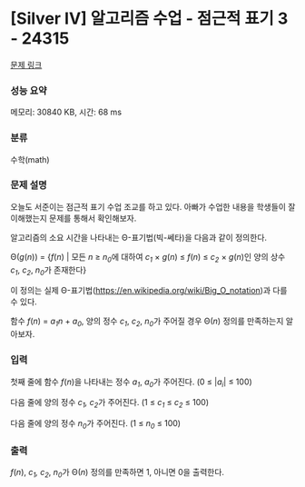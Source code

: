 # [Silver IV] 알고리즘 수업 - 점근적 표기 3 - 24315 

[문제 링크](https://www.acmicpc.net/problem/24315) 

### 성능 요약

메모리: 30840 KB, 시간: 68 ms

### 분류

수학(math)

### 문제 설명

<p>오늘도 서준이는 점근적 표기 수업 조교를 하고 있다. 아빠가 수업한 내용을 학생들이 잘 이해했는지 문제를 통해서 확인해보자.</p>

<p>알고리즘의 소요 시간을 나타내는 Θ-표기법(빅-쎄타)을 다음과 같이 정의한다.</p>

<p>Θ(<em>g</em>(<em>n</em>)) = {<em>f</em>(<em>n</em>) | 모든 <em>n</em> ≥ <em>n<sub>0</sub></em>에 대하여 <em>c<sub>1</sub></em> × <em>g</em>(<em>n</em>) ≤ <em>f</em>(<em>n</em>) ≤ <em>c<sub>2</sub></em> × <em>g</em>(<em>n</em>)인 양의 상수 <em>c<sub>1</sub></em>, <em>c<sub>2</sub></em>, <em>n<sub>0</sub></em>가 존재한다}</p>

<p>이 정의는 실제 Θ-표기법(<a href="https://en.wikipedia.org/wiki/Big_O_notation">https://en.wikipedia.org/wiki/Big_O_notation</a>)과 다를 수 있다.</p>

<p>함수 <em>f</em>(<em>n</em>) = <em>a<sub>1</sub>n </em>+ <em>a<sub>0</sub></em>, 양의 정수 <em>c<sub>1</sub></em>, <em>c<sub>2</sub></em>, <em>n<sub>0</sub></em>가 주어질 경우 Θ(<em>n</em>) 정의를 만족하는지 알아보자.</p>

### 입력 

 <p>첫째 줄에 함수 <em>f</em>(<em>n</em>)을 나타내는 정수 <em>a<sub>1</sub></em>, <em>a</em><sub><em>0</em></sub>가 주어진다. (0 ≤ |<em>a<sub>i</sub></em>| ≤ 100)</p>

<p>다음 줄에 양의 정수 <em>c<sub>1</sub>, c<sub>2</sub></em>가 주어진다. (1 ≤ <em>c<sub>1</sub></em> ≤ <em>c<sub>2</sub></em> ≤ 100)</p>

<p>다음 줄에 양의 정수 <em>n<sub>0</sub></em>가 주어진다. (1 ≤ <em>n<sub>0</sub></em> ≤ 100)</p>

### 출력 

 <p><em>f</em>(<em>n</em>), <em>c<sub>1</sub>, c<sub>2</sub></em>, <em>n<sub>0</sub></em>가 Θ(<em>n</em>) 정의를 만족하면 1, 아니면 0을 출력한다.</p>

